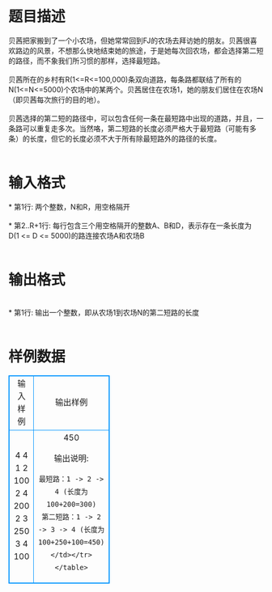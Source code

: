 # 

 
 # 题目描述 
<p>
    贝茜把家搬到了一个小农场，但她常常回到FJ的农场去拜访她的朋友。贝茜很喜欢路边的风景，不想那么快地结束她的旅途，于是她每次回农场，都会选择第二短的路径，而不象我们所习惯的那样，选择最短路。<br><br>    贝茜所在的乡村有R(1<=R<=100,000)条双向道路，每条路都联结了所有的N(1<=N<=5000)个农场中的某两个。贝茜居住在农场1，她的朋友们居住在农场N（即贝茜每次旅行的目的地）。<br><br>    贝茜选择的第二短的路径中，可以包含任何一条在最短路中出现的道路，并且，一条路可以重复走多次。当然咯，第二短路的长度必须严格大于最短路（可能有多条）的长度，但它的长度必须不大于所有除最短路外的路径的长度。<br><br></p> 

 
 # 输入格式 
<p>
* 第1行: 两个整数，N和R，用空格隔开<br><br>* 第2..R+1行: 每行包含三个用空格隔开的整数A、B和D，表示存在一条长度为<br>   D(1 <= D <= 5000)的路连接农场A和农场B<br><br></p> 

 
 # 输出格式 
<p>
<br>* 第1行: 输出一个整数，即从农场1到农场N的第二短路的长度<br><br></p> 
# 样例数据
<style>
        table,table tr th, table tr td { border:1px solid #0094ff; }
        table { width: 200px; min-height: 25px; line-height: 25px; text-align: center; border-collapse: collapse;}   
    </style>
<table>
	<tr>
		<td>输入样例</td>
		<td>输出样例</td>
	</tr>
<tr><td>4 4
1 2 100
2 4 200
2 3 250
3 4 100


</td><td>
450

输出说明:

    最短路：1 -> 2 -> 4 (长度为100+200=300)
    第二短路：1 -> 2 -> 3 -> 4 (长度为100+250+100=450)</td></tr></table>
